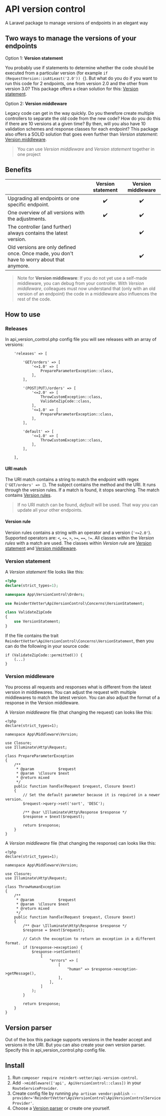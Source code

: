 # API version control
A Laravel package to manage versions of endpoints in an elegant way

## Two ways to manage the versions of your endpoints
Option 1: **Version statement**

You probably use if statements to determine whether the code should be executed from a particular version (for example `if (RequestVersion::isAtLeast('2.0')) {`). But what do you do if you want to run this code for 2 endpoints, one from version 2.0 and the other from version 3.0? This package offers a clean solution for this: [Version statement](#version-statement).

Option 2: **Version middleware**

 Legacy code can get in the way quickly. Do you therefore create multiple controllers to separate the old code from the new code? How do you do this if there are 10 versions at a given time? By then, will you also have 10 validation schemes and response classes for each endpoint? This package also offers a SOLID solution that goes even further than *Version statement*: [Version middleware](#version-middleware).
> You can use *Version middleware* and *Version statement* together in one project

## Benefits

|    | Version statement   |      Version middleware      |
|----|:----------:|:-------------:|
| Upgrading all endpoints or one specific endpoint. | ✔️ | ✔️ |
| One overview of all versions with the adjustments. | ✔️ | ✔️ |
| The controller (and further) always contains the latest version. | | ✔️ |
| Old versions are only defined once. Once made, you don't have to worry about that anymore. | | ✔️ |
> Note for **Version middleware**: If you do not yet use a self-made middleware, you can debug from your controller. With *Version middleware*, colleagues must now understand that (only with an old version of an endpoint) the code in a middleware also influences the rest of the code.

## How to use
### Releases
In api_version_control.php config file you will see releases with an array of versions:
```
    'releases' => [

        'GET/orders' => [
            '<=1.0' => [
                PrepareParameterException::class,
            ],
        ],

        '(POST|PUT)/orders' => [
            '<=2.0' => [
                ThrowCustomException::class,
                ValidateZipCode::class,
            ],
            '<=1.0' => [
                PrepareParameterException::class,
            ],
        ],

        'default' => [
            '<=1.0' => [
                ThrowCustomException::class,
            ],
        ],

    ],
```
#### URI match
The URI match contains a string to match the endpoint with regex (`'GET/orders' => [`). The subject contains the method and the URI. It runs through the version rules. If a match is found, it stops searching.  The match contains [Version rules](#version_rules).
> If no URI match can be found, *default* will be used. That way you can update all your other endpoints.

#### Version rule
Version rules contains a string with an operator and a version (`'<=2.0'`). Supported operators are: `<`, `<=`, `>`, `>=`, `==`, `!=`. All classes within the *Version rules* with a match are used. The classes within *Version rule* are [Version statement](#version-statement) and [Version middleware](#version-middleware).

### Version statement
A *Version statement* file looks like this:
```php
<?php
declare(strict_types=1);

namespace App\VersionControl\Orders;

use ReindertVetter\ApiVersionControl\Concerns\VersionStatement;

class ValidateZipCode
{
    use VersionStatement;
}
```
If the file contains the trait `ReindertVetter\ApiVersionControl\Concerns\VersionStatement`, then you can do the following in your source code:
```
if (ValidateZipCode::permitted()) {
    (...)
}
```

### Version middleware
You process all requests and responses what is different from the latest version in middlewares. You can adjust the request with multiple middlewares to match the latest version. You can also adjust the format of a response in the Version middleware.

A *Version middleware* file (that changing the request) can looks like this:
```
<?php
declare(strict_types=1);

namespace App\Middleware\Version;

use Closure;
use Illuminate\Http\Request;

class PrepareParameterException
{
    /**
     * @param           $request
     * @param  \Closure $next
     * @return mixed
     */
    public function handle(Request $request, Closure $next)
    {
        // Set the default parameter because it is required in a newer version.
        $request->query->set('sort', 'DESC');

        /** @var \Illuminate\Http\Response $response */
        $response = $next($request);

        return $response;
    }
}
```

A *Version middleware* file (that changing the response) can looks like this:
```
<?php
declare(strict_types=1);

namespace App\Middleware\Version;

use Closure;
use Illuminate\Http\Request;

class ThrowHumanException
{
    /**
     * @param           $request
     * @param  \Closure $next
     * @return mixed
     */
    public function handle(Request $request, Closure $next)
    {
        /** @var \Illuminate\Http\Response $response */
        $response = $next($request);

        // Catch the exception to return an exception in a different format.
        if ($response->exception) {
            $response->setContent(
                [
                    "errors" => [
                        [
                            "human" => $response->exception->getMessage(),
                        ],
                    ],
                ]
            );
        }

        return $response;
    }
}
```

## Version parser
Out of the box this package supports versions in the header accept and versions in the URI. But you can also create your own version parser. Specify this in api_version_control.php config file.

## Install
1. Run `composer require reindert-vetter/api-version-control`.
1. Add `->middleware(['api', ApiVersionControl::class])` in your `RouteServiceProvider`.
1. Create config file by running `php artisan vendor:publish --provider='ReindertVetter\ApiVersionControl\ApiVersionControlServiceProvider'`.
1. Choose a [Version parser](#version-parser) or create one yourself.

